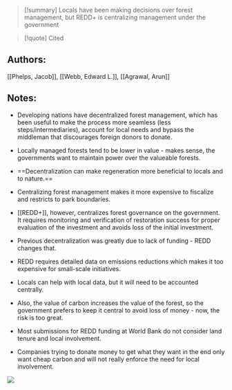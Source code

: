 
>[!summary] Locals have been making decisions over forest management, but REDD+ is centralizing management under the government

>[!quote] Cited
## Authors:
[[Phelps, Jacob]], [[Webb, Edward L.]], [[Agrawal, Arun]]

## Notes:

- Developing nations have decentralized forest management, which has been useful to make the process more seamless (less steps/intermediaries), account for local needs and bypass the middleman that discourages foreign donors to donate.
- Locally managed forests tend to be lower in value - makes sense, the governments want to maintain power over the valueable forests.
- ==Decentralization can make regeneration more beneficial to locals and to nature.==
- Centralizing forest management makes it more expensive to fiscalize and restricts to park boundaries.

- [[REDD+]], however, centralizes forest governance on the government. It requires monitoring and verification of restoration success for proper evaluation of the investment and avoids loss of the initial investment.
- Previous decentralization was greatly due to lack of funding - REDD changes that.
- REDD requires detailed data on emissions reductions which makes it too expensive for small-scale initiatives.
- Locals can help with local data, but it will need to be accounted centrally.
- Also, the value of carbon increases the value of the forest, so the government prefers to keep it central to avoid loss of money - now, the risk is too great.

- Most submissions for REDD funding at World Bank do not consider land tenure and local involvement.
- Companies trying to donate money to get what they want in the end only want cheap carbon and will not really enforce the need for local involvement.

![](https://i.imgur.com/x6QpgZX.png)
